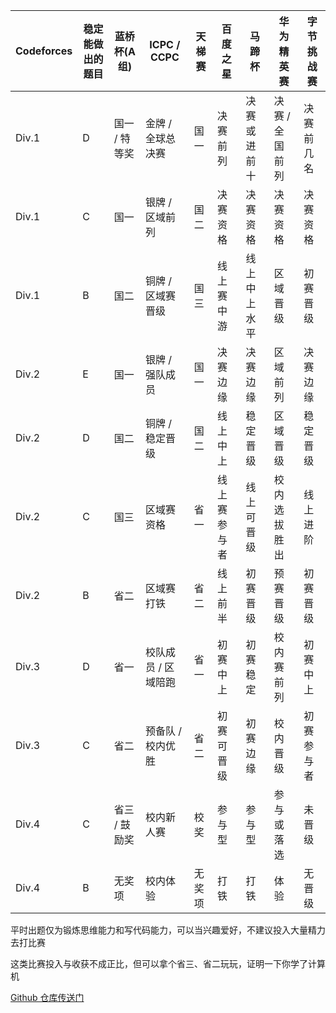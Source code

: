 
| Codeforces | 稳定能做出的题目 | 蓝桥杯(A组)  | ICPC / CCPC | 天梯赛 | 百度之星   | 马蹄杯    | 华为精英赛     | 字节挑战赛 |
| ---------- | -------- | -------- | ----------- | --- | ------ | ------ | --------- | ----- |
| Div.1      | D        | 国一 / 特等奖 | 金牌 / 全球总决赛  | 国一  | 决赛前列   | 决赛或进前十 | 决赛 / 全国前列 | 决赛前几名 |
| Div.1      | C        | 国一       | 银牌 / 区域前列   | 国二  | 决赛资格   | 决赛资格   | 决赛资格      | 决赛资格  |
| Div.1      | B        | 国二       | 铜牌 / 区域赛晋级  | 国三  | 线上赛中游  | 线上中上水平 | 区域晋级      | 初赛晋级  |
| Div.2      | E        | 国一       | 银牌 / 强队成员   | 国一  | 决赛边缘   | 决赛边缘   | 区域前列      | 决赛边缘  |
| Div.2      | D        | 国二       | 铜牌 / 稳定晋级   | 国二  | 线上中上   | 稳定晋级   | 区域晋级      | 稳定晋级  |
| Div.2      | C        | 国三       | 区域赛资格       | 省一  | 线上赛参与者 | 线上可晋级  | 校内选拔胜出    | 线上进阶  |
| Div.2      | B        | 省二       | 区域赛打铁       | 省二  | 线上前半   | 初赛晋级   | 预赛晋级      | 初赛晋级  |
| Div.3      | D        | 省一       | 校队成员 / 区域陪跑 | 省一  | 初赛中上   | 初赛稳定   | 校内赛前列     | 初赛中上  |
| Div.3      | C        | 省二       | 预备队 / 校内优胜  | 省二  | 初赛可晋级  | 初赛边缘   | 校内晋级      | 初赛参与者 |
| Div.4      | C        | 省三 / 鼓励奖 | 校内新人赛       | 校奖  | 参与型    | 参与型    | 参与或落选     | 未晋级   |
| Div.4      | B        | 无奖项      | 校内体验        | 无奖项 | 打铁     | 打铁     | 体验        | 无晋级   |



平时出题仅为锻炼思维能力和写代码能力，可以当兴趣爱好，不建议投入大量精力去打比赛

这类比赛投入与收获不成正比，但可以拿个省三、省二玩玩，证明一下你学了计算机



[Github 仓库传送门](https://github.com/czy-2333/2025_daily_work)
